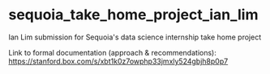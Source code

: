 # sequoia_take_home_project_ian_lim
Ian Lim submission for Sequoia's data science internship take home project

Link to formal documentation (approach & recommendations): https://stanford.box.com/s/xbt1k0z7owphp33jmxly524gbjh8p0p7
